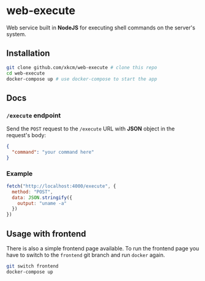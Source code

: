 # web-execute
Web service built in **NodeJS** for executing shell commands on the server's system.

## Installation
```sh
git clone github.com/xkcm/web-execute # clone this repo
cd web-execute
docker-compose up # use docker-compose to start the app
```
## Docs
### `/execute` endpoint

Send the `POST` request to the `/execute` URL with **JSON** object in the request's body:

```json
{
  "command": "your command here"
}
```

### Example
```js
fetch("http://localhost:4000/execute", {
  method: "POST",
  data: JSON.stringify({
    output: "uname -a"
  })
})
```

## Usage with frontend

There is also a simple frontend page available. To run the frontend page you have to switch to the `frontend` git branch and run `docker` again.
```sh
git switch frontend
docker-compose up
```